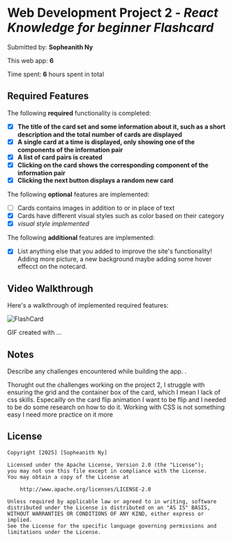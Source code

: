 # Web Development Project 2 - *React Knowledge for beginner Flashcard*

Submitted by: **Sopheanith Ny**

This web app: **6**

Time spent: **6** hours spent in total

## Required Features

The following **required** functionality is completed:

- [x] **The title of the card set and some information about it, such as a short description and the total number of cards are displayed**
- [x] **A single card at a time is displayed, only showing one of the components of the information pair**
- [x] **A list of card pairs is created**
- [x] **Clicking on the card shows the corresponding component of the information pair**
- [x] **Clicking the next button displays a random new card**

The following **optional** features are implemented:

- [ ] Cards contains images in addition to or in place of text
- [x] Cards have different visual styles such as color based on their category
- [x] *visual style implemented*

The following **additional** features are implemented:

* [x] List anything else that you added to improve the site's functionality!
Adding more picture, a new background maybe adding some hover effecct on the notecard.

## Video Walkthrough

Here's a walkthrough of implemented required features:

![FlashCard](https://github.com/user-attachments/assets/93ebd12d-1236-4525-94e6-895501786b6c)

GIF created with ...  


## Notes

Describe any challenges encountered while building the app. . 

Thorught out the challenges working on the project 2, I struggle with ensuring the grid and the container box of the card, which I mean I lack of css skills. Especailly on the 
card flip animation I want to be flip and I needed to be do some research on how to do it. Working with CSS is not something easy I need more practice on it more

## License

    Copyright [2025] [Sopheanith Ny]

    Licensed under the Apache License, Version 2.0 (the "License");
    you may not use this file except in compliance with the License.
    You may obtain a copy of the License at

        http://www.apache.org/licenses/LICENSE-2.0

    Unless required by applicable law or agreed to in writing, software
    distributed under the License is distributed on an "AS IS" BASIS,
    WITHOUT WARRANTIES OR CONDITIONS OF ANY KIND, either express or implied.
    See the License for the specific language governing permissions and
    limitations under the License.
